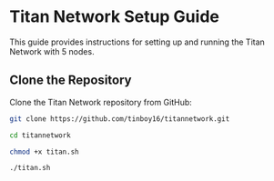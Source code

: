 # Titan Network Setup Guide

This guide provides instructions for setting up and running the Titan Network with 5 nodes.

## Clone the Repository

Clone the Titan Network repository from GitHub:

```bash
git clone https://github.com/tinboy16/titannetwork.git

cd titannetwork

chmod +x titan.sh

./titan.sh
